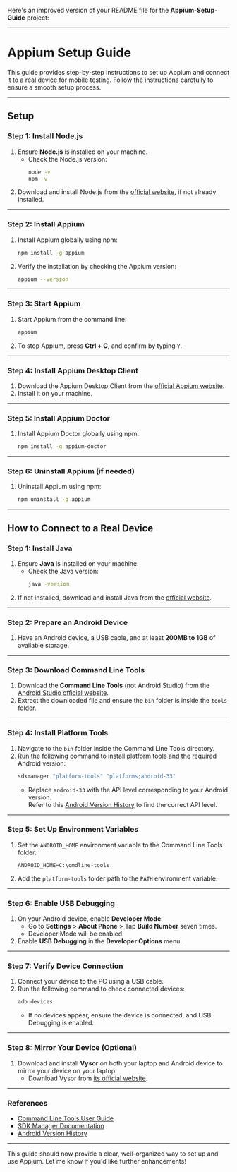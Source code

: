 Here's an improved version of your README file for the **Appium-Setup-Guide** project:

---

# Appium Setup Guide

This guide provides step-by-step instructions to set up Appium and connect it to a real device for mobile testing. Follow the instructions carefully to ensure a smooth setup process.

---

## **Setup**

### **Step 1: Install Node.js**
1. Ensure **Node.js** is installed on your machine.  
   - Check the Node.js version:  
     ```bash
     node -v
     npm -v
     ```
2. Download and install Node.js from the [official website](https://nodejs.org/), if not already installed.

---

### **Step 2: Install Appium**
1. Install Appium globally using npm:  
   ```bash
   npm install -g appium
   ```
2. Verify the installation by checking the Appium version:  
   ```bash
   appium --version
   ```

---

### **Step 3: Start Appium**
1. Start Appium from the command line:  
   ```bash
   appium
   ```
2. To stop Appium, press **Ctrl + C**, and confirm by typing `Y`.

---

### **Step 4: Install Appium Desktop Client**
1. Download the Appium Desktop Client from the [official Appium website](https://appium.io/).  
2. Install it on your machine.

---

### **Step 5: Install Appium Doctor**
1. Install Appium Doctor globally using npm:  
   ```bash
   npm install -g appium-doctor
   ```

---

### **Step 6: Uninstall Appium (if needed)**
1. Uninstall Appium using npm:  
   ```bash
   npm uninstall -g appium
   ```

---

## **How to Connect to a Real Device**

### **Step 1: Install Java**
1. Ensure **Java** is installed on your machine.  
   - Check the Java version:  
     ```bash
     java -version
     ```
2. If not installed, download and install Java from the [official website](https://www.oracle.com/java/technologies/javase-downloads.html).

---

### **Step 2: Prepare an Android Device**
1. Have an Android device, a USB cable, and at least **200MB to 1GB** of available storage.

---

### **Step 3: Download Command Line Tools**
1. Download the **Command Line Tools** (not Android Studio) from the [Android Studio official website](https://developer.android.com/studio).
2. Extract the downloaded file and ensure the `bin` folder is inside the `tools` folder.

---

### **Step 4: Install Platform Tools**
1. Navigate to the `bin` folder inside the Command Line Tools directory.
2. Run the following command to install platform tools and the required Android version:  
   ```bash
   sdkmanager "platform-tools" "platforms;android-33"
   ```
   - Replace `android-33` with the API level corresponding to your Android version.  
     Refer to this [Android Version History](https://en.wikipedia.org/wiki/Android_version_history) to find the correct API level.

---

### **Step 5: Set Up Environment Variables**
1. Set the `ANDROID_HOME` environment variable to the Command Line Tools folder:  
   ```
   ANDROID_HOME=C:\cmdline-tools
   ```
2. Add the `platform-tools` folder path to the `PATH` environment variable.

---

### **Step 6: Enable USB Debugging**
1. On your Android device, enable **Developer Mode**:  
   - Go to **Settings** > **About Phone** > Tap **Build Number** seven times.  
   - Developer Mode will be enabled.
2. Enable **USB Debugging** in the **Developer Options** menu.

---

### **Step 7: Verify Device Connection**
1. Connect your device to the PC using a USB cable.
2. Run the following command to check connected devices:  
   ```bash
   adb devices
   ```
   - If no devices appear, ensure the device is connected, and USB Debugging is enabled.

---

### **Step 8: Mirror Your Device (Optional)**
1. Download and install **Vysor** on both your laptop and Android device to mirror your device on your laptop.  
   - Download Vysor from [its official website](https://www.vysor.io/).

---

### **References**
- [Command Line Tools User Guide](https://developer.android.com/tools)
- [SDK Manager Documentation](https://developer.android.com/tools/sdkmanager)
- [Android Version History](https://en.wikipedia.org/wiki/Android_version_history)

---

This guide should now provide a clear, well-organized way to set up and use Appium. Let me know if you'd like further enhancements!
